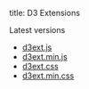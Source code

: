 title: D3 Extensions

Latest versions

* [d3ext.js](http://quantmind.github.io/d3ext/dist/d3ext.js)
* [d3ext.min.js](http://quantmind.github.io/d3ext/dist/d3ext.min.js)
* [d3ext.css](http://quantmind.github.io/d3ext/dist/d3ext.css)
* [d3ext.min.css](http://quantmind.github.io/d3ext/dist/d3ext.min.css)


